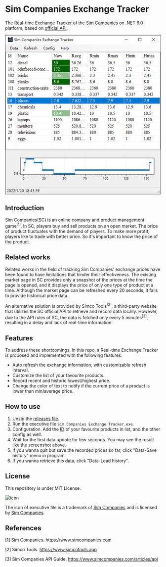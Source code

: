 #  Sim Companies Exchange Tracker

The Real-time Exchange Tracker of the [Sim Companies](https://www.simcompanies.com) on .NET 6.0 platform, based on [official API](https://www.simcompanies.com/articles/api). 

![screenshot](screenshot-1.png)

## Introduction

Sim Companies(SC) is an online company and product management game<sup>[1]</sup>. In SC, players buy and sell products on an open market. The price of product fluctuates with the demand of players. To make more profit, players like to trade with better price. So it's important to know the price of the product. 

## Related works

Related works in the field of tracking Sim Companies' exchange prices have been found to have limitations that hinder their effectiveness. The existing market page in SC provides only a snapshot of the prices at the time the page is opened, and it displays the price of only one type of product at a time. Although the market page can be refreshed every 20 seconds, it fails to provide historical price data.

An alternative solution is provided by Simco Tools<sup>[2]</sup>, a third-party website that utilizes the SC official API to retrieve and record data locally. However, due to the API rules of SC, the data is fetched only every 5 minutes<sup>[3]</sup>, resulting in a delay and lack of real-time information.

## Features

To address these shortcomings, in this repo, a Real-time Exchange Tracker is proposed and implemented with the following features: 

- Auto refresh the exchange information, with customizable refresh interval.
- Customize the list of your favourite products.
- Record recent and historic lowest/highest price.
- Change the color of text to notify if the current price of a product is lower than min/average price.

## How to use

1. Unzip the [releases file](https://github.com/bac0id/simcompanies-exchange-tracker/releases). 
3. Run the executive file `Sim Companies Exchange Tracker.exe`. 
3. Configuration. Add the [ID](docs/product-id-list.md) of your favourite products in list, and the other config as well. 
4. Wait for the first data update for few seconds. You may see the result like the screenshot above. 
5. If you wanna quit but save the recorded prices so far, click "Data-Save history" menu in program. 
6. If you wanna retrieve this data, click "Data-Load history". 

## License

This repository is under MIT License. 

![icon](https://d1fxy698ilbz6u.cloudfront.net/static/images/favico/favicon.ico)

The icon of executive file is a trademark of [Sim Companies](https://www.simcompanies.com) and is licensed by [Sim Companies](https://www.simcompanies.com). 

## References

\[1] Sim Companies. https://www.simcompanies.com

\[2] Simco Tools. https://www.simcotools.app

\[3] Sim Companies API Guide. https://www.simcompanies.com/articles/api
